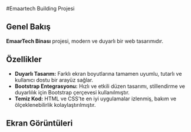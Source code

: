 #Emaartech Building Projesi

## Genel Bakış
**EmaarTech Binası** projesi, modern ve duyarlı bir web tasarımıdır.

## Özellikler
- **Duyarlı Tasarım:** Farklı ekran boyutlarına tamamen uyumlu, tutarlı ve kullanıcı dostu bir arayüz sağlar.
- **Bootstrap Entegrasyonu:** Hızlı ve etkili düzen tasarımı, stillendirme ve duyarlılık için Bootstrap çerçevesi kullanılmıştır.
- **Temiz Kod:** HTML ve CSS'te en iyi uygulamalar izlenmiş, bakım ve ölçeklenebilirlik kolaylaştırılmıştır.

## Ekran Görüntüleri



